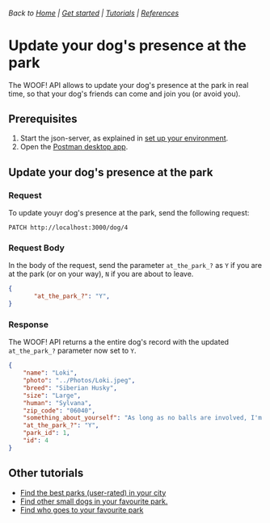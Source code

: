 ###### Back to [Home](index.md) | [Get started](index.md#get-started) | [Tutorials](index.md#tutorials) | [References](index.md#reference)

# Update your dog's presence at the park
The WOOF! API allows to update your dog's presence at the park in real time, so that your dog's friends can come and join you (or avoid you).
## Prerequisites 
 1. Start the json-server, as explained in [set up your environment](initial-setup.md).
 2. Open the [Postman desktop app](https://www.postman.com/downloads/).
    
## Update your dog's presence at the park
### Request
To update youyr dog's presence at the park, send the following request:
```
PATCH http://localhost:3000/dog/4
```

### Request Body
In the body of the request, send the parameter `at_the_park_?` as `Y` if you are at the park (or on your way), `N` if you are about to leave.  
```json
{
       "at_the_park_?": "Y",
}
```

### Response
The WOOF! API returns a the entire dog's record with the updated `at_the_park_?` parameter now set to `Y`. 
```json
{
    "name": "Loki",
    "photo": "../Photos/Loki.jpeg",
    "breed": "Siberian Husky",
    "size": "Large",
    "human": "Sylvana",
    "zip_code": "06040",
    "something_about_yourself": "As long as no balls are involved, I'm very mellow!",
    "at_the_park_?": "Y",
    "park_id": 1,
    "id": 4
}
```
## Other tutorials
* [Find the best parks (user-rated) in your city](tuto-get-top-rated-park.md)
* [Find other small dogs in your favourite park.](tuto-get-park-small-dogs.md)
* [Find who goes to your favourite park](tuto-get-dogs-by-park.md)
